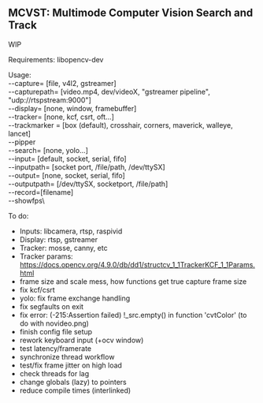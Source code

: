 ## MCVST: Multimode Computer Vision Search and Track
WIP

Requirements:
libopencv-dev

Usage:\
--capture= [file, v4l2, gstreamer]\
--capturepath= [video.mp4, dev/videoX, "gstreamer pipeline", "udp://rtspstream:9000"]\
--display= [none, window, framebuffer]\
--tracker= [none, kcf, csrt, oft...]\
--trackmarker = [box (default), crosshair, corners, maverick, walleye, lancet]\
--pipper\
--search= [none, yolo...]\
--input= [default, socket, serial, fifo]\
--inputpath= [socket port, /file/path, /dev/ttySX]\
--output= [none, socket, serial, fifo]\
--outputpath= [/dev/ttySX, socketport, /file/path]\
--record=[filename]\
--showfps\

To do:
- Inputs: libcamera, rtsp, raspivid
- Display: rtsp, gstreamer
- Tracker: mosse, canny, etc
- Tracker params: https://docs.opencv.org/4.9.0/db/dd1/structcv_1_1TrackerKCF_1_1Params.html
- frame size and scale mess, how functions get true capture frame size
- fix kcf/csrt
- yolo:
    fix frame exchange handling
- fix segfaults on exit
- fix error: (-215:Assertion failed) !_src.empty() in function 'cvtColor' (to do with novideo.png)
- finish config file setup
- rework keyboard input (+ocv window)
- test latency/framerate
- synchronize thread workflow
- test/fix frame jitter on high load
- check threads for lag
- change globals (lazy) to pointers
- reduce compile times (interlinked)